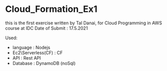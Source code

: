 # Cloud_Formation_Ex1
this is the first exercise written by Tal Danai, for Cloud Programming in AWS course at IDC 
Date of Submit : 17.5.2021 

Used:
- language :           Nodejs
- Ec2\Serverless(CF) : CF
- API :                Rest API
- Database :           DynamoDB (noSql) 
